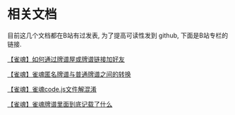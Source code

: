 # 相关文档

目前这几个文档都在B站有过发表, 为了提高可读性发到 github, 下面是B站专栏的链接.

[【雀魂】如何通过牌谱屋或牌谱链接加好友](https://www.bilibili.com/read/cv23616802)

[【雀魂】雀魂匿名牌谱与普通牌谱之间的转换](https://www.bilibili.com/read/cv36066023)

[【雀魂】雀魂code.js文件解混淆](https://www.bilibili.com/read/cv36277616)

[【雀魂】雀魂牌谱里面到底记载了什么](https://www.bilibili.com/read/cv36373732)


